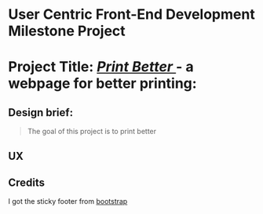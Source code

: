 # **User Centric Front-End Development Milestone Project**

# Project Title:  *[Print Better  ](https://github.com/marks530/first_milestone)* - a webpage for better printing:

## Design brief:

>The goal of this project is to print better

## UX



## Credits

I got the sticky footer from  [bootstrap](https://getbootstrap.com/docs/5.0/examples/sticky-footer/)